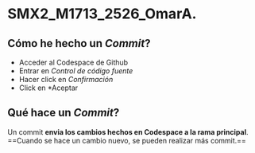 # SMX2_M1713_2526_OmarA.
## Cómo he hecho un *Commit*?
- Acceder al Codespace de Github
- Entrar en *Control de código fuente*
- Hacer click en *Confirmación*
- Click en *Aceptar
## Qué hace un *Commit*?
Un commit **envia los cambios hechos en Codespace a la rama principal**. ==Cuando se hace un cambio nuevo, se pueden realizar más commit.==
